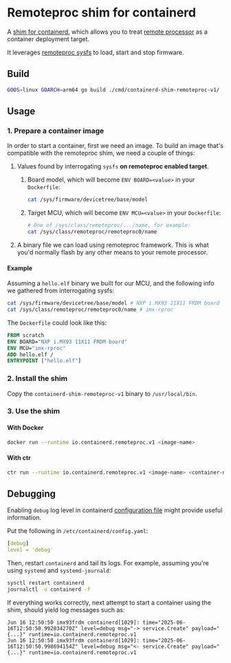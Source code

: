 # Remoteproc shim for containerd

A [shim for containerd](https://github.com/containerd/containerd/blob/main/core/runtime/v2/README.md#runtime-v2), which allows you to treat [remote processor](https://docs.kernel.org/staging/remoteproc.html#introduction) as a container deployment target.

It leverages [remoteproc sysfs](https://www.kernel.org/doc/Documentation/ABI/testing/sysfs-class-remoteproc) to load, start and stop firmware.

## Build

```sh
GOOS=linux GOARCH=arm64 go build ./cmd/containerd-shim-remoteproc-v1/
```

## Usage

### 1. Prepare a container image

In order to start a container, first we need an image. To build an image that's compatible with the remoteproc shim, we need a couple of things:

1. Values found by interrogating `sysfs` **on remoteproc enabled target**.

    1. Board model, which will become `ENV BOARD=<value>` in your `Dockerfile`:
        ```sh
        cat /sys/firmware/devicetree/base/model
        ```

    2. Target MCU, which will become `ENV MCU=<value>` in your `Dockerfile`:

        ```sh
        # One of /sys/class/remoteproc/.../name, for example:
        cat /sys/class/remoteproc/remoteproc0/name
        ```

1. A binary file we can load using remoteproc framework. This is what you'd normally flash by any other means to your remote processor.

#### Example

Assuming a `hello.elf` binary we built for our MCU, and the following info we gathered from interrogating sysfs:

```sh
cat /sys/firmware/devicetree/base/model # NXP i.MX93 11X11 FRDM board
cat /sys/class/remoteproc/remoteproc0/name # imx-rproc
```

The `Dockerfile` could look like this:


```Dockerfile
FROM scratch
ENV BOARD="NXP i.MX93 11X11 FRDM board" 
ENV MCU="imx-rproc"
ADD hello.elf /
ENTRYPOINT ["hello.elf"]
```

### 2. Install the shim

Copy the `containerd-shim-remoteproc-v1` binary to `/usr/local/bin`.


### 3. Use the shim

#### With Docker

```sh
docker run --runtime io.containerd.remoteproc.v1 <image-name>
```

#### With ctr

```sh
ctr run --runtime io.containerd.remoteproc.v1 <image-name> <container-name>
```

## Debugging

Enabling `debug` log level in containerd [configuration file](https://github.com/containerd/containerd/blob/main/docs/man/containerd-config.toml.5.md) might provide useful information.

Put the following in `/etc/containerd/config.yaml`:

```yaml
[debug]
level = 'debug'
```

Then, restart `containerd` and tail its logs. For example, assuming you're using `systemd` and `systemd-journald`:

```sh
sysctl restart containerd
journalctl -u containerd -f
```

If everything works correctly, next attempt to start a container using the shim, should yield log messages such as:

```journalctl
Jun 16 12:50:50 imx93frdm containerd[1029]: time="2025-06-16T12:50:50.992034270Z" level=debug msg="-> service.Create" payload="{...}" runtime=io.containerd.remoteproc.v1
Jun 16 12:50:50 imx93frdm containerd[1029]: time="2025-06-16T12:50:50.998694154Z" level=debug msg="<- service.Create" payload="{...}" runtime=io.containerd.remoteproc.v1
```
